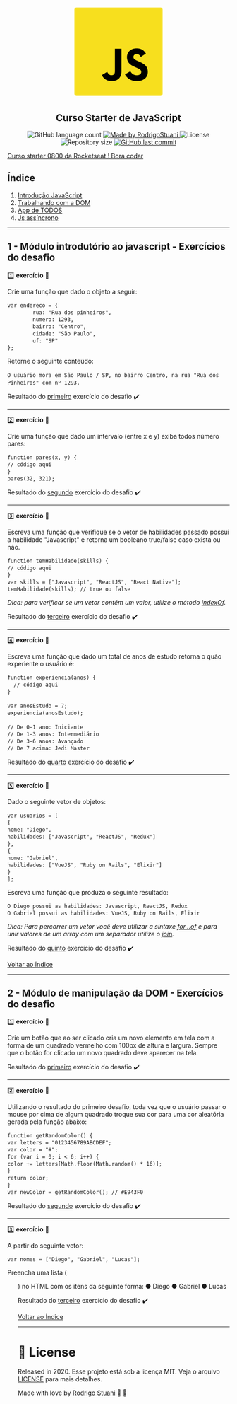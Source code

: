 <h1 align="center">
    <img alt="Starter" title="Curso Starter de JavaScript" src="imagens/logo-javascript.svg" width="200px" />
</h1>

<h2 align="center">
  Curso Starter de JavaScript
</h2>

<p align="center">
  
  <img alt="GitHub language count" src="https://img.shields.io/github/languages/count/rodrigostuani/starter?color=%2304D361">

  <a href="https://www.linkedin.com/in/rodrigo-stuani/">
    <img alt="Made by RodrigoStuani" src="https://img.shields.io/badge/made%20by-RodrigoStuani-%2304D361">
  </a>

  <img alt="License" src="https://img.shields.io/badge/license-MIT-%2304D361">
  
  <a>
    <img alt="Repository size" src="https://img.shields.io/github/repo-size/rodrigostuani/starter.svg">
  </a>
  
  <a href="https://github.com/rodrigostuani/starter/commits/master">
    <img alt="GitHub last commit" src="https://img.shields.io/github/last-commit/rodrigostuani/starter.svg">
  </a>   
</p>

<a href="https://station.rocketseat.com.br/courses/starter">Curso starter 0800 da Rocketseat ! Bora codar </a> 

## <a name="indice">Índice</a>

1. [Introdução JavaScript](#parte1)     
2. [Trabalhando com a DOM](#parte2)
3. [App de TODOS](#parte3)
4. [Js assíncrono](#parte4)
---


## <a name="parte1">1 - Módulo introdutório ao javascript - Exercícios do desafio </a>

:one: **exercício** :pencil:

Crie uma função que dado o objeto a seguir:

```
var endereco = {
		rua: "Rua dos pinheiros",
		numero: 1293,
		bairro: "Centro",
		cidade: "São Paulo",
		uf: "SP"
};
```

Retorne o seguinte conteúdo:

`O usuário mora em São Paulo / SP, no bairro Centro, na rua "Rua dos Pinheiros" com nº 1293.`

Resultado do [primeiro](https://github.com/RodrigoStuani/starter/blob/master/introduction-js/desafio01/exercicio01.html) exercício do desafio ✔️

---

:two: **exercício** :pencil:

Crie uma função que dado um intervalo (entre x e y) exiba todos número pares:

```
function pares(x, y) {
// código aqui
}
pares(32, 321);
```

Resultado do [segundo](https://github.com/RodrigoStuani/starter/blob/master/introduction-js/desafio01/exercicio02.html) exercício do desafio ✔️

---   

:three: **exercício** :pencil:

Escreva uma função que verifique se o vetor de habilidades passado possui a habilidade "Javascript"
e retorna um booleano true/false caso exista ou não.

```
function temHabilidade(skills) {
// código aqui
}
var skills = ["Javascript", "ReactJS", "React Native"];
temHabilidade(skills); // true ou false
```

*Dica: para verificar se um vetor contém um valor, utilize o método [indexOf](https://developer.mozilla.org/pt-BR/docs/Web/JavaScript/Reference/Global_Objects/Array/indexOf).*

Resultado do [terceiro](https://github.com/RodrigoStuani/starter/blob/master/introduction-js/desafio01/exercicio03.html) exercício do desafio ✔️

---

:four: **exercício** :pencil:

Escreva uma função que dado um total de anos de estudo retorna o quão experiente o usuário é:

```
function experiencia(anos) {
  // código aqui
}

var anosEstudo = 7;
experiencia(anosEstudo);

// De 0-1 ano: Iniciante
// De 1-3 anos: Intermediário
// De 3-6 anos: Avançado
// De 7 acima: Jedi Master

```

Resultado do [quarto](https://github.com/RodrigoStuani/starter/blob/master/introduction-js/desafio01/exercicio04.html) exercício do desafio ✔️

---

:five: **exercício** :pencil:

Dado o seguinte vetor de objetos:

```
var usuarios = [
{
nome: "Diego",
habilidades: ["Javascript", "ReactJS", "Redux"]
},
{
nome: "Gabriel",
habilidades: ["VueJS", "Ruby on Rails", "Elixir"]
}
];
```

Escreva uma função que produza o seguinte resultado:

```
O Diego possui as habilidades: Javascript, ReactJS, Redux
O Gabriel possui as habilidades: VueJS, Ruby on Rails, Elixir
```

*Dica: Para percorrer um vetor você deve utilizar a sintaxe [for...of](https://developer.mozilla.org/pt-BR/docs/Web/JavaScript/Reference/Statements/for...of) e para unir valores de um array
com um separador utilize o [join](https://developer.mozilla.org/pt-BR/docs/Web/JavaScript/Reference/Global_Objects/Array/join).* 

Resultado do [quinto](https://github.com/RodrigoStuani/starter/blob/master/introduction-js/desafio01/exercicio05.html) exercício do desafio ✔️

[Voltar ao Índice](#indice)

---

## <a name="parte2">2 - Módulo de manipulação da DOM - Exercícios do desafio </a>

:one: **exercício** :pencil:

Crie um botão que ao ser clicado cria um novo elemento em tela com a forma de um quadrado
vermelho com 100px de altura e largura. Sempre que o botão for clicado um novo quadrado deve
aparecer na tela.

Resultado do [primeiro](https://github.com/RodrigoStuani/starter/blob/master/manipulando-a-DOM/desafio-exercicio01.html) exercício do desafio ✔️ 

---

:two: **exercício** :pencil:

Utilizando o resultado do primeiro desafio, toda vez que o usuário passar o mouse por cima de
algum quadrado troque sua cor para uma cor aleatória gerada pela função abaixo:

```
function getRandomColor() {
var letters = "0123456789ABCDEF";
var color = "#";
for (var i = 0; i < 6; i++) {
color += letters[Math.floor(Math.random() * 16)];
}
return color;
}
var newColor = getRandomColor(); // #E943F0
```

Resultado do [segundo](https://github.com/RodrigoStuani/starter/blob/master/manipulando-a-DOM/desafio-exercicio02.html) exercício do desafio ✔️ 

---

:three: **exercício** :pencil:

A partir do seguinte vetor:

```
var nomes = ["Diego", "Gabriel", "Lucas"];
```

Preencha uma lista ( <ul> ) no HTML com os itens da seguinte forma:
● Diego
● Gabriel
● Lucas

Resultado do [terceiro](https://github.com/RodrigoStuani/starter/blob/master/manipulando-a-DOM/desafio-exercicio03.html) exercício do desafio ✔️ 

[Voltar ao Índice](#indice)


---

# :closed_book: License

Released in 2020.
Esse projeto está sob a licença MIT. Veja o arquivo [LICENSE](LICENSE.md) para mais detalhes.

Made with love by [Rodrigo Stuani](https://github.com/RodrigoStuani) 💙 🚀